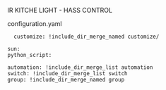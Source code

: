 IR KITCHE LIGHT - HASS CONTROL

configuration.yaml
```
  customize: !include_dir_merge_named customize/

sun:
python_script:

automation: !include_dir_merge_list automation
switch: !include_dir_merge_list switch
group: !include_dir_merge_named group
```
